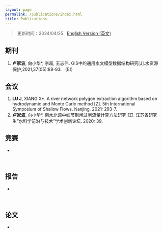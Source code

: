 ```yaml
---
layout: page
permalink: /publications/index.html
title: Publications
---
```


> 更新时间：2024/04/25 &nbsp;  [English Version (英文)](https://lujiabo98.github.io/publications_en/)

## 期刊

1. **卢家波**, 向小华*, 李超, 王志伟. GIS中的通用水文模型数据结构研究[J].水资源保护,2021,37(05):89-93. （EI）<br>



## 会议

1. **LU J**, XIANG X*. A river network polygon extraction algorithm based on hydrodynamic and Monte Carlo method [Z]. 5th International Symposium of Shallow Flows. Nanjing. 2021: 293-7.
2. **卢家波**, 向小华*. 南水北调中线节制闸过闸流量计算方法研究 [Z]. 江苏省研究生”水科学前沿与技术”学术创新论坛. 2020: 39. <br>



## 竞赛

- 


<br>

## 报告

- 

<br>

## 论文

- 

